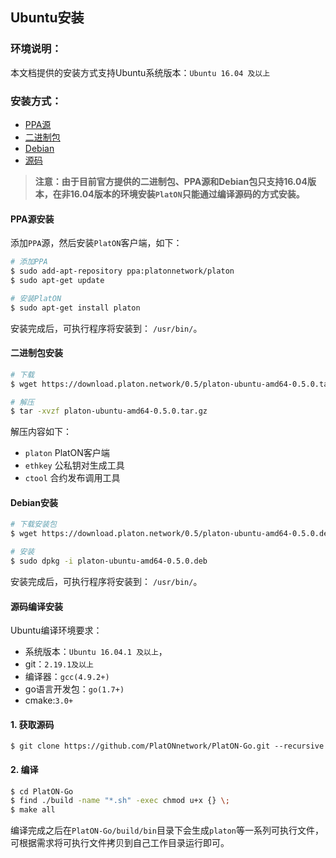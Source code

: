 
## Ubuntu安装

### 环境说明：
 
 本文档提供的安装方式支持Ubuntu系统版本：`Ubuntu 16.04 及以上`

### 安装方式： 

- [PPA源](#PPA源安装)
- [二进制包](#二进制包安装)
- [Debian](#Debian安装)
- [源码](#源码编译安装)

> **注意：由于目前官方提供的二进制包、PPA源和Debian包只支持16.04版本，在非16.04版本的环境安装`PlatON`只能通过编译源码的方式安装。**


#### PPA源安装

添加`PPA`源，然后安装`PlatON`客户端，如下：

```bash
# 添加PPA
$ sudo add-apt-repository ppa:platonnetwork/platon
$ sudo apt-get update

# 安装PlatON
$ sudo apt-get install platon
```

安装完成后，可执行程序将安装到： `/usr/bin/`。


#### 二进制包安装

```bash
# 下载
$ wget https://download.platon.network/0.5/platon-ubuntu-amd64-0.5.0.tar.gz

# 解压
$ tar -xvzf platon-ubuntu-amd64-0.5.0.tar.gz
```

解压内容如下：

- `platon` PlatON客户端
- `ethkey` 公私钥对生成工具
- `ctool`  合约发布调用工具


#### Debian安装

```bash
# 下载安装包 
$ wget https://download.platon.network/0.5/platon-ubuntu-amd64-0.5.0.deb

# 安装
$ sudo dpkg -i platon-ubuntu-amd64-0.5.0.deb
```

安装完成后，可执行程序将安装到： `/usr/bin/`。

#### 源码编译安装

Ubuntu编译环境要求：

- 系统版本：`Ubuntu 16.04.1 及以上`，
- git：`2.19.1及以上`
- 编译器：`gcc(4.9.2+)`
- go语言开发包：`go(1.7+)`
- cmake:`3.0+` 


#### 1. 获取源码

```
$ git clone https://github.com/PlatONnetwork/PlatON-Go.git --recursive
```

#### 2. 编译

```bash
$ cd PlatON-Go
$ find ./build -name "*.sh" -exec chmod u+x {} \;
$ make all
```

编译完成之后在`PlatON-Go/build/bin`目录下会生成`platon`等一系列可执行文件，可根据需求将可执行文件拷贝到自己工作目录运行即可。

